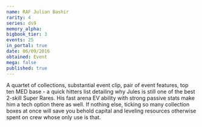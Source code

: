 ```yaml
---
name: RAF Julian Bashir
rarity: 4
series: ds9
memory_alpha:
bigbook_tier: 3
events: 25
in_portal: true
date: 06/09/2016
obtained: Event
mega: false
published: true
---
```


A quartet of collections, substantial event clip, pair of event features, top ten MED base - a quick hitters list detailing why Jules is still one of the best 2-skill Super Rares. His fast arena EV ability with strong passive stats make him a tech option there as well. If nothing else, ticking so many collection boxes at once will save you behold capital and leveling resources otherwise spent on crew whose only use is that.
